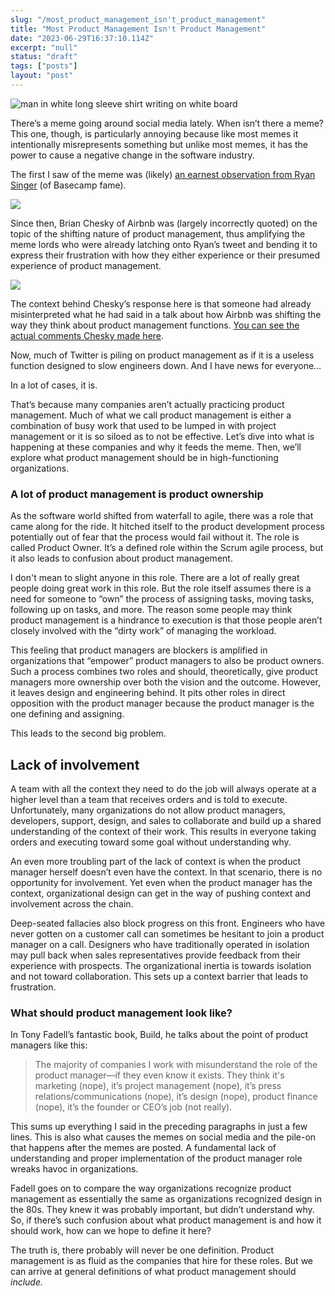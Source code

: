 ```yaml
---
slug: "/most_product_management_isn't_product_management"
title: "Most Product Management Isn't Product Management"
date: "2023-06-29T16:37:10.114Z"
excerpt: "null"
status: "draft"
tags: ["posts"]
layout: "post"
---
```

![man in white long sleeve shirt writing on white board](https://images.unsplash.com/photo-1590402494610-2c378a9114c6?crop=entropy&cs=tinysrgb&fit=max&fm=jpg&ixid=M3wzMDAzMzh8MHwxfHNlYXJjaHwxNHx8dGFza3N8ZW58MHx8fHwxNjg3OTgxMzIxfDA&ixlib=rb-4.0.3&q=80&w=1080)

There’s a meme going around social media lately. When isn’t there a meme? This one, though, is particularly annoying because like most memes it intentionally misrepresents something but unlike most memes, it has the power to cause a negative change in the software industry.

The first I saw of the meme was (likely) [an earnest observation from Ryan Singer](https://twitter.com/rjs/status/1667875141026455558) (of Basecamp fame).

[![](https://substackcdn.com/image/fetch/w_1456,c_limit,f_auto,q_auto:good,fl_progressive:steep/https%3A%2F%2Fsubstack-post-media.s3.amazonaws.com%2Fpublic%2Fimages%2F31352d0b-148e-4cc3-b9d2-bf694af6a969_1184x586.png)](https://substackcdn.com/image/fetch/f_auto,q_auto:good,fl_progressive:steep/https%3A%2F%2Fsubstack-post-media.s3.amazonaws.com%2Fpublic%2Fimages%2F31352d0b-148e-4cc3-b9d2-bf694af6a969_1184x586.png)

Since then, Brian Chesky of Airbnb was (largely incorrectly quoted) on the topic of the shifting nature of product management, thus amplifying the meme lords who were already latching onto Ryan’s tweet and bending it to express their frustration with how they either experience or their presumed experience of product management.

[![](https://substackcdn.com/image/fetch/w_1456,c_limit,f_auto,q_auto:good,fl_progressive:steep/https%3A%2F%2Fsubstack-post-media.s3.amazonaws.com%2Fpublic%2Fimages%2Fceabda62-d22f-456b-9ea9-d7e81683073b_1190x442.png)](https://substackcdn.com/image/fetch/f_auto,q_auto:good,fl_progressive:steep/https%3A%2F%2Fsubstack-post-media.s3.amazonaws.com%2Fpublic%2Fimages%2Fceabda62-d22f-456b-9ea9-d7e81683073b_1190x442.png)

The context behind Chesky’s response here is that someone had already misinterpreted what he had said in a talk about how Airbnb was shifting the way they think about product management functions. [You can see the actual comments Chesky made here](https://twitter.com/pitdesi/status/1672318211357048832).

Now, much of Twitter is piling on product management as if it is a useless function designed to slow engineers down. And I have news for everyone…

In a lot of cases, it is.

That’s because many companies aren’t actually practicing product management. Much of what we call product management is either a combination of busy work that used to be lumped in with project management or it is so siloed as to not be effective. Let’s dive into what is happening at these companies and why it feeds the meme. Then, we’ll explore what product management should be in high-functioning organizations.

### A lot of product management is product ownership

As the software world shifted from waterfall to agile, there was a role that came along for the ride. It hitched itself to the product development process potentially out of fear that the process would fail without it. The role is called Product Owner. It’s a defined role within the Scrum agile process, but it also leads to confusion about product management.

I don't mean to slight anyone in this role. There are a lot of really great people doing great work in this role. But the role itself assumes there is a need for someone to “own” the process of assigning tasks, moving tasks, following up on tasks, and more. The reason some people may think product management is a hindrance to execution is that those people aren’t closely involved with the “dirty work” of managing the workload.

This feeling that product managers are blockers is amplified in organizations that “empower” product managers to also be product owners. Such a process combines two roles and should, theoretically, give product managers more ownership over both the vision and the outcome. However, it leaves design and engineering behind. It pits other roles in direct opposition with the product manager because the product manager is the one defining and assigning.

This leads to the second big problem.

## Lack of involvement

A team with all the context they need to do the job will always operate at a higher level than a team that receives orders and is told to execute. Unfortunately, many organizations do not allow product managers, developers, support, design, and sales to collaborate and build up a shared understanding of the context of their work. This results in everyone taking orders and executing toward some goal without understanding why.

An even more troubling part of the lack of context is when the product manager herself doesn’t even have the context. In that scenario, there is no opportunity for involvement. Yet even when the product manager has the context, organizational design can get in the way of pushing context and involvement across the chain.

Deep-seated fallacies also block progress on this front. Engineers who have never gotten on a customer call can sometimes be hesitant to join a product manager on a call. Designers who have traditionally operated in isolation may pull back when sales representatives provide feedback from their experience with prospects. The organizational inertia is towards isolation and not toward collaboration. This sets up a context barrier that leads to frustration.

### What should product management look like?

In Tony Fadell’s fantastic book, Build, he talks about the point of product managers like this:

> The majority of companies I work with misunderstand the role of the product manager—if they even know it exists. They think it's marketing (nope), it’s project management (nope), it’s press relations/communications (nope), it’s design (nope), product finance (nope), it’s the founder or CEO’s job (not really).

This sums up everything I said in the preceding paragraphs in just a few lines. This is also what causes the memes on social media and the pile-on that happens after the memes are posted. A fundamental lack of understanding and proper implementation of the product manager role wreaks havoc in organizations.

Fadell goes on to compare the way organizations recognize product management as essentially the same as organizations recognized design in the 80s. They knew it was probably important, but didn’t understand why. So, if there’s such confusion about what product management is and how it should work, how can we hope to define it here?

The truth is, there probably will never be one definition. Product management is as fluid as the companies that hire for these roles. But we can arrive at general definitions of what product management should _include._